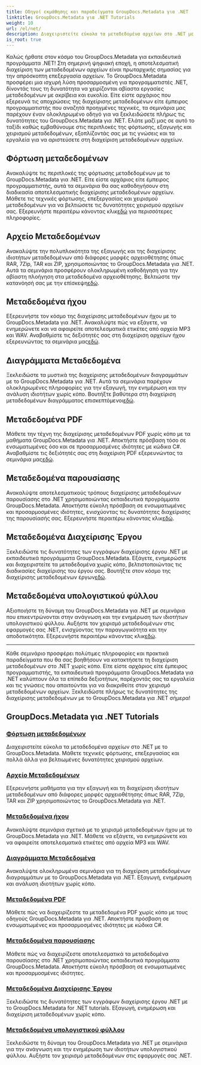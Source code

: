 ```yaml
---
title: Οδηγοί εκμάθησης και παραδείγματα GroupDocs.Metadata για .NET
linktitle: GroupDocs.Metadata για .NET Tutorials
weight: 10
url: /el/net/
description: Διαχειριστείτε εύκολα τα μεταδεδομένα αρχείων στο .NET με το GroupDocs.Metadata. Μάθετε τεχνικές φόρτωσης, επεξεργασίας και πολλά άλλα για βελτιωμένες δυνατότητες χειρισμού αρχείων.
is_root: true
---
```

Καλώς ήρθατε στον κόσμο του GroupDocs.Metadata για εκπαιδευτικά προγράμματα .NET! Στη σημερινή ψηφιακή εποχή, η αποτελεσματική διαχείριση των μεταδεδομένων αρχείων είναι πρωταρχικής σημασίας για την απρόσκοπτη επεξεργασία αρχείων. Το GroupDocs.Metadata προσφέρει μια ισχυρή λύση προσαρμοσμένη για προγραμματιστές .NET, δίνοντάς τους τη δυνατότητα να χειρίζονται αβίαστα εργασίες μεταδεδομένων με ακρίβεια και ευκολία. Είτε είστε αρχάριος που εξερευνά τις αποχρώσεις της διαχείρισης μεταδεδομένων είτε έμπειρος προγραμματιστής που αναζητά προηγμένες τεχνικές, τα σεμινάρια μας παρέχουν έναν ολοκληρωμένο οδηγό για να ξεκλειδώσετε πλήρως τις δυνατότητες του GroupDocs.Metadata για .NET. Ελάτε μαζί μας σε αυτό το ταξίδι καθώς εμβαθύνουμε στις περιπλοκές της φόρτωσης, εξαγωγής και χειρισμού μεταδεδομένων, εξοπλίζοντάς σας με τις γνώσεις και τα εργαλεία για να αριστεύσετε στη διαχείριση μεταδεδομένων αρχείων.

## Φόρτωση μεταδεδομένων  
Ανακαλύψτε τις περιπλοκές της φόρτωσης μεταδεδομένων με το GroupDocs.Metadata για .NET. Είτε είστε αρχάριος είτε έμπειρος προγραμματιστής, αυτά τα σεμινάρια θα σας καθοδηγήσουν στη διαδικασία αποτελεσματικής διαχείρισης μεταδεδομένων αρχείων. Μάθετε τις τεχνικές φόρτωσης, επεξεργασίας και χειρισμού μεταδεδομένων για να βελτιώσετε τις δυνατότητες χειρισμού αρχείων σας. Εξερευνήστε περαιτέρω κάνοντας κλικ[εδώ](./metadata-loading/) για περισσότερες πληροφορίες.

## Αρχείο Μεταδεδομένων  
 Ανακαλύψτε την πολυπλοκότητα της εξαγωγής και της διαχείρισης ιδιοτήτων μεταδεδομένων από διάφορες μορφές αρχειοθέτησης όπως RAR, 7Zip, TAR και ZIP, χρησιμοποιώντας το GroupDocs.Metadata για .NET. Αυτά τα σεμινάρια προσφέρουν ολοκληρωμένη καθοδήγηση για την αβίαστη πλοήγηση στα μεταδεδομένα αρχειοθέτησης. Βελτιώστε την κατανόησή σας με την επίσκεψη[εδώ](./archive-metadata/).

## Μεταδεδομένα ήχου  
 Εξερευνήστε τον κόσμο της διαχείρισης μεταδεδομένων ήχου με το GroupDocs.Metadata για .NET. Ανακαλύψτε πώς να εξάγετε, να ενημερώνετε και να αφαιρείτε αποτελεσματικά ετικέτες από αρχεία MP3 και WAV. Αναβαθμίστε τις δεξιότητές σας στη διαχείριση αρχείων ήχου εξερευνώντας τα σεμινάρια μας[εδώ](./audio-metadata/).

## Διαγράμματα Μεταδεδομένα  
Ξεκλειδώστε τα μυστικά της διαχείρισης μεταδεδομένων διαγραμμάτων με το GroupDocs.Metadata για .NET. Αυτά τα σεμινάρια παρέχουν ολοκληρωμένες πληροφορίες για την εξαγωγή, την ενημέρωση και την ανάλυση ιδιοτήτων χωρίς κόπο. Βουτήξτε βαθύτερα στη διαχείριση μεταδεδομένων διαγράμματος επισκεπτόμενοι[εδώ](./diagram-metadata/).

## Μεταδεδομένα PDF  
 Μάθετε την τέχνη της διαχείρισης μεταδεδομένων PDF χωρίς κόπο με τα μαθήματα GroupDocs.Metadata για .NET. Αποκτήστε πρόσβαση τόσο σε ενσωματωμένες όσο και σε προσαρμοσμένες ιδιότητες με κώδικα C#. Αναβαθμίστε τις δεξιότητές σας στη διαχείριση PDF εξερευνώντας τα σεμινάρια μας[εδώ](./pdf-metadata/).

## Μεταδεδομένα παρουσίασης  
 Ανακαλύψτε αποτελεσματικούς τρόπους διαχείρισης μεταδεδομένων παρουσίασης στο .NET χρησιμοποιώντας εκπαιδευτικά προγράμματα GroupDocs.Metadata. Αποκτήστε εύκολη πρόσβαση σε ενσωματωμένες και προσαρμοσμένες ιδιότητες, ενισχύοντας τις δυνατότητες διαχείρισης της παρουσίασής σας. Εξερευνήστε περαιτέρω κάνοντας κλικ[εδώ](./presentation-metadata/).

## Μεταδεδομένα Διαχείρισης Έργου  
 Ξεκλειδώστε τις δυνατότητες των εγγράφων διαχείρισης έργου .NET με εκπαιδευτικά προγράμματα GroupDocs.Metadata. Εξάγετε, ενημερώστε και διαχειριστείτε τα μεταδεδομένα χωρίς κόπο, βελτιστοποιώντας τις διαδικασίες διαχείρισης του έργου σας. Βουτήξτε στον κόσμο της διαχείρισης μεταδεδομένων έργων[εδώ](./project-management-metadata/).

## Μεταδεδομένα υπολογιστικού φύλλου  
Αξιοποιήστε τη δύναμη του GroupDocs.Metadata για .NET με σεμινάρια που επικεντρώνονται στην ανάγνωση και την ενημέρωση των ιδιοτήτων υπολογιστικού φύλλου. Αυξήστε τον χειρισμό μεταδεδομένων στις εφαρμογές σας .NET, ενισχύοντας την παραγωγικότητα και την αποδοτικότητα. Εξερευνήστε περαιτέρω κάνοντας κλικ[εδώ](./spreadsheet-metadata/).

----
Κάθε σεμινάριο προσφέρει πολύτιμες πληροφορίες και πρακτικά παραδείγματα που θα σας βοηθήσουν να κατακτήσετε τη διαχείριση μεταδεδομένων στο .NET χωρίς κόπο. Είτε είστε αρχάριος είτε έμπειρος προγραμματιστής, τα εκπαιδευτικά προγράμματα GroupDocs.Metadata για .NET καλύπτουν όλα τα επίπεδα δεξιοτήτων, παρέχοντάς σας τα εργαλεία και τις γνώσεις που απαιτούνται για να διακριθείτε στον χειρισμό μεταδεδομένων αρχείων. Ξεκλειδώστε πλήρως τις δυνατότητες της διαχείρισης μεταδεδομένων με το GroupDocs.Metadata για .NET σήμερα! 

## GroupDocs.Metadata για .NET Tutorials
### [Φόρτωση μεταδεδομένων](./metadata-loading/)
Διαχειριστείτε εύκολα τα μεταδεδομένα αρχείων στο .NET με το GroupDocs.Metadata. Μάθετε τεχνικές φόρτωσης, επεξεργασίας και πολλά άλλα για βελτιωμένες δυνατότητες χειρισμού αρχείων.
### [Αρχείο Μεταδεδομένων](./archive-metadata/)
Εξερευνήστε μαθήματα για την εξαγωγή και τη διαχείριση ιδιοτήτων μεταδεδομένων από διάφορες μορφές αρχειοθέτησης όπως RAR, 7Zip, TAR και ZIP χρησιμοποιώντας το GroupDocs.Metadata για .NET.
### [Μεταδεδομένα ήχου](./audio-metadata/)
Ανακαλύψτε σεμινάρια σχετικά με το χειρισμό μεταδεδομένων ήχου με το GroupDocs.Metadata για .NET. Μάθετε να εξάγετε, να ενημερώνετε και να αφαιρείτε αποτελεσματικά ετικέτες από αρχεία MP3 και WAV.
### [Διαγράμματα Μεταδεδομένα](./diagram-metadata/)
Ανακαλύψτε ολοκληρωμένα σεμινάρια για τη διαχείριση μεταδεδομένων διαγραμμάτων με το GroupDocs.Metadata για .NET. Εξαγωγή, ενημέρωση και ανάλυση ιδιοτήτων χωρίς κόπο.
### [Μεταδεδομένα PDF](./pdf-metadata/)
Μάθετε πώς να διαχειρίζεστε τα μεταδεδομένα PDF χωρίς κόπο με τους οδηγούς GroupDocs.Metadata για .NET. Αποκτήστε πρόσβαση σε ενσωματωμένες και προσαρμοσμένες ιδιότητες με κώδικα C#.
### [Μεταδεδομένα παρουσίασης](./presentation-metadata/)
Μάθετε πώς να διαχειρίζεστε αποτελεσματικά τα μεταδεδομένα παρουσίασης στο .NET χρησιμοποιώντας εκπαιδευτικά προγράμματα GroupDocs.Metadata. Αποκτήστε εύκολη πρόσβαση σε ενσωματωμένες και προσαρμοσμένες ιδιότητες.
### [Μεταδεδομένα Διαχείρισης Έργου](./project-management-metadata/)
Ξεκλειδώστε τις δυνατότητες των εγγράφων διαχείρισης έργου .NET με το GroupDocs.Metadata for .NET tutorials. Εξαγωγή, ενημέρωση και διαχείριση μεταδεδομένων χωρίς κόπο.
### [Μεταδεδομένα υπολογιστικού φύλλου](./spreadsheet-metadata/)
Ξεκλειδώστε τη δύναμη του GroupDocs.Metadata για .NET με σεμινάρια για την ανάγνωση και την ενημέρωση των ιδιοτήτων υπολογιστικού φύλλου. Αυξήστε τον χειρισμό μεταδεδομένων στις εφαρμογές σας .NET.